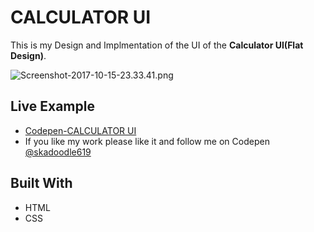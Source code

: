 # CALCULATOR UI

 This is my Design and Implmentation of the UI of the **Calculator UI(Flat Design)**.

![Screenshot-2017-10-15-23.33.41.png](https://i.imgrpost.com/imgr/2017/10/16/Screenshot-2017-10-15-23.33.41.png)

## Live Example

* [Codepen-CALCULATOR UI](https://codepen.io/skadoodle619/full/pWxPxo)
* If you like my work please like it and follow me on Codepen [@skadoodle619](https://codepen.io/skadoodle619/)

## Built With

* HTML
* CSS
